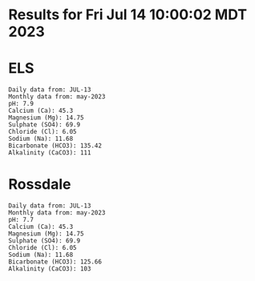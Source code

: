 # Results for Fri Jul 14 10:00:02 MDT 2023
# ELS
```
Daily data from: JUL-13
Monthly data from: may-2023
pH: 7.9
Calcium (Ca): 45.3
Magnesium (Mg): 14.75
Sulphate (SO4): 69.9
Chloride (Cl): 6.05
Sodium (Na): 11.68
Bicarbonate (HCO3): 135.42
Alkalinity (CaCO3): 111
```
# Rossdale
```
Daily data from: JUL-13
Monthly data from: may-2023
pH: 7.7
Calcium (Ca): 45.3
Magnesium (Mg): 14.75
Sulphate (SO4): 69.9
Chloride (Cl): 6.05
Sodium (Na): 11.68
Bicarbonate (HCO3): 125.66
Alkalinity (CaCO3): 103
```
